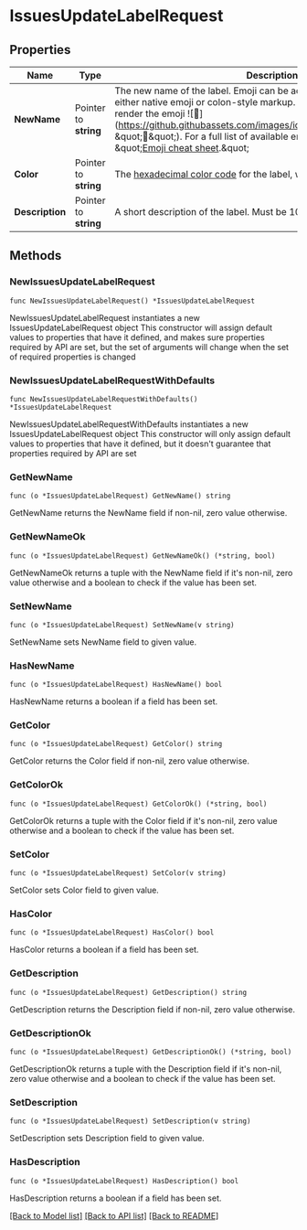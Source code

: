 # IssuesUpdateLabelRequest

## Properties

Name | Type | Description | Notes
------------ | ------------- | ------------- | -------------
**NewName** | Pointer to **string** | The new name of the label. Emoji can be added to label names, using either native emoji or colon-style markup. For example, typing &#x60;:strawberry:&#x60; will render the emoji ![:strawberry:](https://github.githubassets.com/images/icons/emoji/unicode/1f353.png \&quot;:strawberry:\&quot;). For a full list of available emoji and codes, see \&quot;[Emoji cheat sheet](https://github.com/ikatyang/emoji-cheat-sheet).\&quot; | [optional] 
**Color** | Pointer to **string** | The [hexadecimal color code](http://www.color-hex.com/) for the label, without the leading &#x60;#&#x60;. | [optional] 
**Description** | Pointer to **string** | A short description of the label. Must be 100 characters or fewer. | [optional] 

## Methods

### NewIssuesUpdateLabelRequest

`func NewIssuesUpdateLabelRequest() *IssuesUpdateLabelRequest`

NewIssuesUpdateLabelRequest instantiates a new IssuesUpdateLabelRequest object
This constructor will assign default values to properties that have it defined,
and makes sure properties required by API are set, but the set of arguments
will change when the set of required properties is changed

### NewIssuesUpdateLabelRequestWithDefaults

`func NewIssuesUpdateLabelRequestWithDefaults() *IssuesUpdateLabelRequest`

NewIssuesUpdateLabelRequestWithDefaults instantiates a new IssuesUpdateLabelRequest object
This constructor will only assign default values to properties that have it defined,
but it doesn't guarantee that properties required by API are set

### GetNewName

`func (o *IssuesUpdateLabelRequest) GetNewName() string`

GetNewName returns the NewName field if non-nil, zero value otherwise.

### GetNewNameOk

`func (o *IssuesUpdateLabelRequest) GetNewNameOk() (*string, bool)`

GetNewNameOk returns a tuple with the NewName field if it's non-nil, zero value otherwise
and a boolean to check if the value has been set.

### SetNewName

`func (o *IssuesUpdateLabelRequest) SetNewName(v string)`

SetNewName sets NewName field to given value.

### HasNewName

`func (o *IssuesUpdateLabelRequest) HasNewName() bool`

HasNewName returns a boolean if a field has been set.

### GetColor

`func (o *IssuesUpdateLabelRequest) GetColor() string`

GetColor returns the Color field if non-nil, zero value otherwise.

### GetColorOk

`func (o *IssuesUpdateLabelRequest) GetColorOk() (*string, bool)`

GetColorOk returns a tuple with the Color field if it's non-nil, zero value otherwise
and a boolean to check if the value has been set.

### SetColor

`func (o *IssuesUpdateLabelRequest) SetColor(v string)`

SetColor sets Color field to given value.

### HasColor

`func (o *IssuesUpdateLabelRequest) HasColor() bool`

HasColor returns a boolean if a field has been set.

### GetDescription

`func (o *IssuesUpdateLabelRequest) GetDescription() string`

GetDescription returns the Description field if non-nil, zero value otherwise.

### GetDescriptionOk

`func (o *IssuesUpdateLabelRequest) GetDescriptionOk() (*string, bool)`

GetDescriptionOk returns a tuple with the Description field if it's non-nil, zero value otherwise
and a boolean to check if the value has been set.

### SetDescription

`func (o *IssuesUpdateLabelRequest) SetDescription(v string)`

SetDescription sets Description field to given value.

### HasDescription

`func (o *IssuesUpdateLabelRequest) HasDescription() bool`

HasDescription returns a boolean if a field has been set.


[[Back to Model list]](../README.md#documentation-for-models) [[Back to API list]](../README.md#documentation-for-api-endpoints) [[Back to README]](../README.md)


